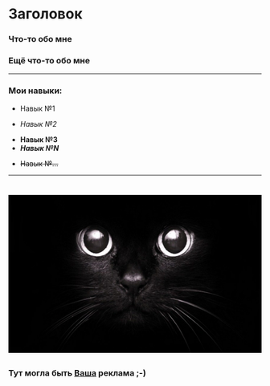 # Заголовок

### Что-то обо мне
### Ещё что-то обо мне
***
### Мои навыки:
* Навык №1
+ *Навык №2*
- **Навык №3**
- ___Навык №N___
+ ~~Навык №...~~
---


# ![Аватарка](img/ava.jpg)

### Тут могла быть [Ваша](https://netology.ru/) реклама ;-)

